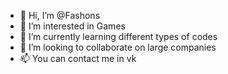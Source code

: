 - 👋 Hi, I’m @Fashons
- 👀 I’m interested in Games
- 🌱 I’m currently learning different types of codes
- 💞️ I’m looking to collaborate on large companies
- 📫 You can contact me in vk

<!---
Fashons/Fashons is a ✨ special ✨ repository because its `README.md` (this file) appears on your GitHub profile.
You can click the Preview link to take a look at your changes.
--->
